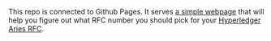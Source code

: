 This repo is connected to Github Pages. It serves [a simple webpage](
https://dhh1128.github.io/assign-aries-rfc-num/)
that will help you figure out what RFC number you should pick
for your <a target="_blank" href="https://github.com/hyperledger/aries-rfcs/README.md">
Hyperledger Aries RFC</a>.
